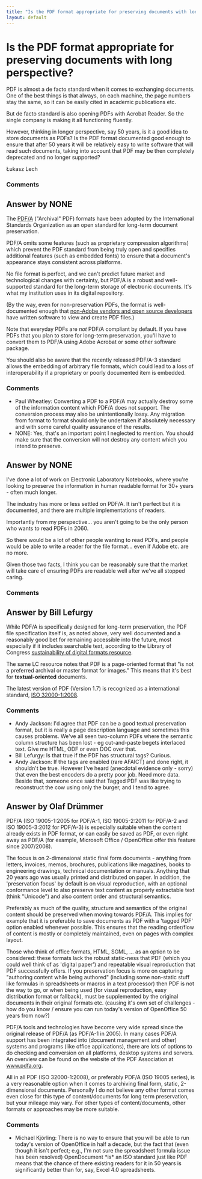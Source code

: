 ```yaml
---
title: "Is the PDF format appropriate for preserving documents with long perspective?"
layout: default
---
```

Is the PDF format appropriate for preserving documents with long perspective?
=====================
PDF is almost a de facto standard when it comes to exchanging documents.
One of the best things is that always, on each machine, the page numbers
stay the same, so it can be easily cited in academic publications etc.

But de facto standard is also opening PDFs with Acrobat Reader. So the
single company is making it all functioning fluently.

However, thinking in longer perspective, say 50 years, is it a good idea
to store documents as PDFs? Is the PDF format documented good enough to
ensure that after 50 years it will be relatively easy to write software
that will read such documents, taking into account that PDF may be then
completely deprecated and no longer supported?

Łukasz Lech

### Comments ###


Answer by NONE
----------------
The [PDF/A](http://en.wikipedia.org/wiki/PDF/A) ("Archival" PDF) formats
have been adopted by the International Standards Organization as an open
standard for long-term document preservation.

PDF/A omits some features (such as proprietary compression algorithms)
which prevent the PDF standard from being truly open and specifies
additional features (such as embedded fonts) to ensure that a document's
appearance stays consistent across platforms.

No file format is perfect, and we can't predict future market and
technological changes with certainty, but PDF/A is a robust and
well-supported standard for the long-term storage of electronic
documents. It's what my institution uses in its digital repository.

(By the way, even for non-preservation PDFs, the format is
well-documented enough that [non-Adobe vendors and open source
developers](http://en.wikipedia.org/wiki/List_of_PDF_software) have
written software to view and create PDF files.)

Note that everyday PDFs are *not* PDF/A compliant by default. If you
have PDFs that you plan to store for long-term preservation, you'll have
to convert them to PDF/A using Adobe Acrobat or some other software
package.

You should also be aware that the recently released PDF/A-3 standard
allows the embedding of arbitrary file formats, which could lead to a
loss of interoperability if a proprietary or poorly documented item is
embedded.

### Comments ###
* Paul Wheatley: Converting a PDF to a PDF/A may actually destroy some of the information
content which PDF/A does not support. The conversion process may also be
unintentionally lossy. Any migration from format to format should only
be undertaken if absolutely necessary and with some careful quality
assurance of the results.
* NONE: Yes, that's an important point I neglected to mention. You should make
sure that the conversion will not destroy any content which you intend
to preserve.

Answer by NONE
----------------
I've done a lot of work on Electronic Laboratory Notebooks, where you're
looking to preserve the information in human readable format for 30+
years - often much longer.

The industry has more or less settled on PDF/A. It isn't perfect but it
is documented, and there are multiple implementations of readers.

Importantly from my perspective... you aren't going to be the only
person who wants to read PDFs in 2060.

So there would be a lot of other people wanting to read PDFs, and people
would be able to write a reader for the file format... even if Adobe
etc. are no more.

Given those two facts, I think you can be reasonably sure that the
market will take care of ensuring PDFs are readable well after we've all
stopped caring.

### Comments ###

Answer by Bill Lefurgy
----------------
While PDF/A is specifically designed for long-term preservation, the PDF
file specification itself is, as noted above, very well documented and a
reasonably good bet for remaining accessible into the future, most
especially if it includes searchable text, according to the Library of
Congress [sustainability of digital formats
resource](http://www.digitalpreservation.gov/formats/fdd/fdd000030.shtml).

The same LC resource notes that PDF is a page-oriented format that "is
not a preferred archival or master format for images." This means that
it's best for **textual-oriented** documents.

The latest version of PDF (Version 1.7) is recognized as a international
standard, [ISO
32000-1:2008](http://www.iso.org/iso/catalogue_detail.htm?csnumber=51502).

### Comments ###
* Andy Jackson: I'd agree that PDF can be a good textual preservation format, but it is
really a page description language and sometimes this causes problems.
We've all seen two-column PDFs where the semantic column structure has
been lost - eg cut-and-paste begets interlaced text. Give me HTML, ODF
or even DOC over that.
* Bill Lefurgy: Is that true if the PDF has structural tags? Curious.
* Andy Jackson: If the tags are enabled (rare AFAICT) and done right, it shouldn't be
true. However I've heard (anecdotal evidence only - sorry) that even the
best encoders do a pretty poor job. Need more data. Beside that, someone
once said that Tagged PDF was like trying to reconstruct the cow using
only the burger, and I tend to agree.

Answer by Olaf Drümmer
----------------
PDF/A (ISO 19005-1:2005 for PDF/A-1, ISO 19005-2:2011 for PDF/A-2 and
ISO 19005-3:2012 for PDF/A-3) is especially suitable when the content
already exists in PDF format, or can easily be saved as PDF, or even
right away as PDF/A (for example, Microsoft Office / OpenOffice offer
this feature since 2007/2008).

The focus is on 2-dimensional static final form documents - anything
from letters, invoices, memos, brochures, publications like magazines,
books to engineering drawings, technical documentation or manuals.
Anything that 20 years ago was usually printed and distributed on paper.
In addition, the 'preservation focus' by default is on visual
reproduction, with an optional conformance level to also preserve text
content as properly extractable text (think "Unicode") and also content
order and structural semantics.

Preferably as much of the quality, structure and semantics of the
original content should be preserved when moving towards PDF/A. This
implies for example that it is preferable to save documents as PDF with
a 'tagged PDF' option enabled whenever possible. This ensures that the
reading order/flow of content is mostly or completely maintained, even
on pages with complex layout.

Those who think of office formats, HTML, SGML, ... as an option to be
considered: these formats lack the robust static-ness that PDF (which
you could well think of as 'digital paper') and repeatable visual
reproduction that PDF successfully offers. If you preservation focus is
more on capturing "authoring content while being authored" (including
some non-static stuff like formulas in spreadsheets or macros in a text
processor) then PDF is not the way to go, or when being used (for visual
reproduction, easy distribution format or fallback), must be
supplemented by the original documents in their original formats etc.
(causing it's own set of challenges - how do you know / ensure you can
run today's version of OpenOffice 50 years from now?)

PDF/A tools and technologies have become very wide spread since the
original release of PDF/A (as PDF/A-1 in 2005). In many cases PDF/A
support has been integrated into (document management and other) systems
and programs (like office applications), there are lots of options to do
checking and conversion on all platforms, desktop systems and servers.
An overview can be found on the website of the PDF Association at
www.pdfa.org.

All in all PDF (ISO 32000-1:2008), or preferably PDF/A (ISO 19005
series), is a very reasonable option when it comes to archiving final
form, static, 2-dimensional documents. Personally I do not believe any
other format comes even close for this type of content/documents for
long term preservation, but your mileage may vary. For other types of
content/documents, other formats or approaches may be more suitable.

### Comments ###
* Michael Kjörling: There is no way to ensure that you will be able to run today's version
of OpenOffice in half a decade, but the fact that (even though it isn't
perfect; e.g., I'm not sure the spreadsheet formula issue has been
resolved) OpenDocument \*is\* an ISO standard just like PDF means that
the chance of there existing readers for it in 50 years is significantly
better than for, say, Excel 4.0 spreadsheets.

